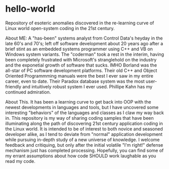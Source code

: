 # hello-world
Repository of esoteric anomalies discovered in the re-learning curve of Linux world open-system coding in the 21st century.

About ME: A "has-been" systems analyst from Control Data's heyday in the late 60's and 70's; left off software development about
20 years ago after a brief stint as an embedded systems programmer using C++ and VB on Windows system variants. The "coderman" took
a rest in the interim, having been completely frustrated with Microsoft's stranglehold on the industry and the exponetial growth of
software that sucks. IMHO Borland was the all-star of PC software development platforms. Their old C++ and Object Oriented
Programmming manuals were the best I ever saw in my entire career, even to date. Their Paradox database system was the most
user-friendly and intuitively robust system I ever used. Phillipe Kahn has my continued admiration.

About This. It has been a learning curve to get back into OOP with the newest developments in languages and tools, but I have
uncovered some interesting "behaviors" of the languages and classes as I claw my way back in. This repository is my way of sharing
coding samples that have been illuminating along the path of discovering 21st century application coding in the Linux world. It is
intended to be of interest to both novice and seasoned developer alike, as I tend to deviate from "normal" application development while
pursuing in-depth study of a new universe of knowledge. I welcome feedback and critiquing, but only after the initial volatile "I'm
right!" defense mechanism just has completed processing. Hopefully, you can find some of my errant assumptions about how code SHOULD work laughable as you read my code.
